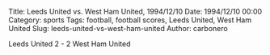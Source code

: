 Title: Leeds United vs. West Ham United, 1994/12/10
Date: 1994/12/10 00:00
Category: sports
Tags: football, football scores, Leeds United, West Ham United
Slug: leeds-united-vs-west-ham-united
Author: carbonero


Leeds United 2 - 2 West Ham United
